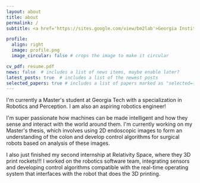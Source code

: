 ```yaml
---
layout: about
title: about
permalink: /
subtitle: <a href='https://sites.google.com/view/bm2lab'>Georgia Institute of Technology - Biomedical Mechatronics Lab</a>.

profile:
  align: right
  image: profile.png
  image_circular: false # crops the image to make it circular

cv_pdf: resume.pdf
news: false  # includes a list of news items, maybe enable later?
latest_posts: true  # includes a list of the newest posts
selected_papers: true # includes a list of papers marked as "selected={true}"
---
```


I'm currently a Master's student at Georgia Tech with a specialization in Robotics and Perception. I am also an aspiring robotics engineer!

I'm super passionate how machines can be made intelligent and how they sense and interact with the world around them. I'm currently working on my Master's thesis, which involves using 2D endoscopic images to form an understanding of the colon and develop control algorithms for surgical robots based on analysis of these images.

I also just finished my second internship at Relativity Space, where they 3D print rockets!!! I worked on the robotics software team, integrating sensors and developing control algorithms compatible with the real-time operating system that interfaces with the robot that does the 3D printing.




